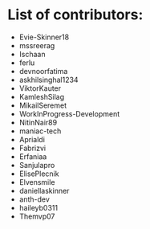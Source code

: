 # List of contributors:

- Evie-Skinner18
- mssreerag
- Ischaan
- ferlu
- devnoorfatima
- askhilsinghal1234
- ViktorKauter
- KamleshSilag
- MikailSeremet
- WorkInProgress-Development
- NitinNair89
- maniac-tech
- Aprialdi
- Fabrizvi
- Erfaniaa
- Sanjulapro
- ElisePlecnik
- Elvensmile
- daniellaskinner
- anth-dev
- haileyb0311
- Themvp07